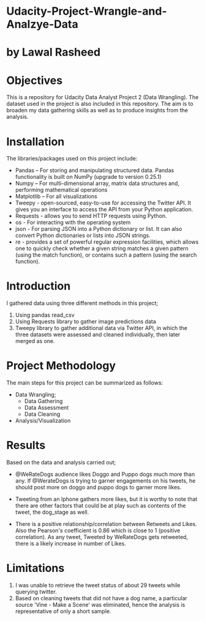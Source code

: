 # Udacity-Project-Wrangle-and-Analzye-Data
# by Lawal Rasheed

# Objectives

This is a repository for Udacity Data Analyst Project 2 (Data Wrangling). The dataset used in the project is also included in this repository. The aim is to broaden my data gathering skills as well as to produce insights from the analysis.

# Installation

The libraries/packages used on this project include:

* Pandas – For storing and manipulating structured data. Pandas functionality is built on NumPy (upgrade to version 0.25.1)
* Numpy – For multi-dimensional array, matrix data structures and, performing mathematical operations
* Matplotlib – For all visualizations
* Tweepy - open-sourced, easy-to-use for accessing the Twitter API. It gives you an interface to access the API from your Python application.
* Requests - allows you to send HTTP requests using Python.
* os - For interacting with the operating system
* json - For parsing JSON into a Python dictionary or list. It can also convert Python dictionaries or lists into JSON strings.
* re - provides a set of powerful regular expression facilities, which allows one to quickly check whether a given string matches a given pattern (using the match function), or contains such a pattern (using the search function).

# Introduction

I gathered data using three different methods in this project;

1. Using pandas read_csv
2. Using Requests library to gather image predictions data
3. Tweepy library to gather additional data via Twitter API, in which the three datasets were assessed and cleaned individually, then later merged as one.

# Project Methodology

The main steps for this project can be summarized as follows:

* Data Wrangling;
  * Data Gathering
  * Data Assessment
  * Data Cleaning
* Analysis/Visualization

# Results

Based on the data and analysis carried out;

* @WeRateDogs audience likes Doggo and Puppo dogs much more than any. If @WerateDogs is trying to garner engagements on his tweets, he should post more on doggo and puppo dogs to garner more likes.

* Tweeting from an Iphone gathers more likes, but it is worthy to note that there are other factors that could be at play such as contents of the tweet, the dog_stage as well.

* There is a positive relationship/correlation between Retweets and Likes. Also the Pearson's coefficient is 0.86 which is close to 1 (positive correlation). As any tweet, Tweeted by WeRateDogs gets retweeted, there is a likely increase in number of Likes.

# Limitations

1. I was unable to retrieve the tweet status of about 29 tweets while querying twitter.
2. Based on cleaning tweets that did not have a dog name, a particular source 'Vine - Make a Scene' was eliminated, hence the analysis is representative of only a short sample.
